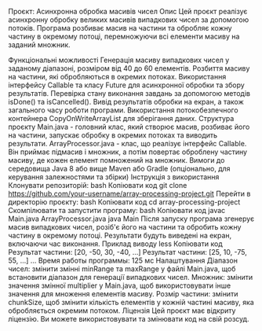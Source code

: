 Проєкт: Асинхронна обробка масивів чисел
Опис
Цей проєкт реалізує асинхронну обробку великих масивів випадкових чисел за допомогою потоків. Програма розбиває масив на частини та обробляє кожну частину в окремому потоці, перемножуючи всі елементи масиву на заданий множник.

Функціональні можливості
Генерація масиву випадкових чисел у заданому діапазоні, розміром від 40 до 60 елементів.
Розбиття масиву на частини, які обробляються в окремих потоках.
Використання інтерфейсу Callable та класу Future для асинхронної обробки та збору результатів.
Перевірка стану виконання завдань за допомогою методів isDone() та isCancelled().
Вивід результатів обробки на екран, а також загального часу роботи програми.
Використання потокобезпечного контейнера CopyOnWriteArrayList для зберігання даних.
Структура проєкту
Main.java - головний клас, який створює масив, розбиває його на частини, запускає обробку в окремих потоках та виводить результати.
ArrayProcessor.java - клас, що реалізує інтерфейс Callable. Він приймає підмасив і множник, а потім повертає оброблену частину масиву, де кожен елемент помножений на множник.
Вимоги до середовища
Java 8 або вище
Maven або Gradle (опціонально, для керування залежностями та збірки)
Інструкція з використання
Клонувати репозиторій:
bash
Копіювати код
git clone https://github.com/your-username/array-processing-project.git
Перейти в директорію проєкту:
bash
Копіювати код
cd array-processing-project
Скомпілювати та запустити програму:
bash
Копіювати код
javac Main.java ArrayProcessor.java
java Main
Після запуску програма згенерує масив випадкових чисел, розіб'є його на частини та обробить кожну частину в окремому потоці. Результати будуть виведені на екран, включаючи час виконання.
Приклад виводу
less
Копіювати код
Результат частини: [20, -50, 30, -40, ...]
Результат частини: [25, 10, -75, 55, ...]
...
Время работы программы: 125 мс
Налаштування
Діапазон чисел: змінити змінні minRange та maxRange у файлі Main.java, щоб встановити діапазон для генерації випадкових чисел.
Множник: змінити значення змінної multiplier у Main.java, щоб використовувати інше значення для множення елементів масиву.
Розмір частини: змінити chunkSize, щоб змінити кількість елементів у кожній частині масиву, яка обробляється окремим потоком.
Ліцензія
Цей проєкт має відкриту ліцензію. Ви можете використовувати та змінювати код на свій розсуд.